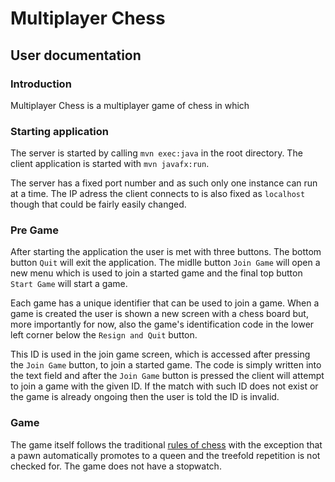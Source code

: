 # Multiplayer Chess
## User documentation
### Introduction
Multiplayer Chess is a multiplayer game of chess in which 

### Starting application
The server is started by calling `mvn exec:java` in the root directory. The client application is started with `mvn javafx:run`.

The server has a fixed port number and as such only one instance can run at a time. The IP adress the client connects to is also fixed as `localhost` though that could be fairly easily changed.

### Pre Game
After starting the application the user is met with three buttons. The bottom button `Quit` will exit the application.
The midlle button `Join Game` will open a new menu which is used to join a started game and the final top button `Start Game` will start a game.

Each game has a unique identifier that can be used to join a game. When a game is created the user is shown a new screen with a chess board but, more importantly for now, also the game's identification code in the lower left corner below the `Resign and Quit` button.

This ID is used in the join game screen, which is accessed after pressing the `Join Game` button, to join a started game. The code is simply written into the text field and after the `Join Game` button is pressed the client will attempt to join a game with the given ID. If the match with such ID does not exist or the game is already ongoing then the user is told the ID is invalid.

### Game
The game itself follows the traditional [rules of chess](https://en.wikipedia.org/wiki/Rules_of_chess) with the exception that a pawn automatically promotes to a queen and the treefold repetition is not checked for. The game does not have a stopwatch.
